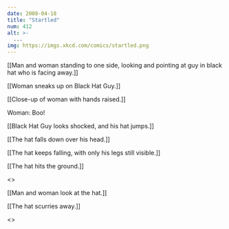 ```yaml
---
date: 2008-04-18
title: "Startled"
num: 412
alt: >-
  ...
img: https://imgs.xkcd.com/comics/startled.png
---
```

[[Man and woman standing to one side, looking and pointing at guy in black hat who is facing away.]]

[[Woman sneaks up on Black Hat Guy.]]

[[Close-up of woman with hands raised.]]

Woman: Boo!

[[Black Hat Guy looks shocked, and his hat jumps.]]

[[The hat falls down over his head.]]

[[The hat keeps falling, with only his legs still visible.]]

[[The hat hits the ground.]]

<<FWUMP>>

[[Man and woman look at the hat.]]

[[The hat scurries away.]]

<<SCOOCH SCOOCH SCOOCH>>

